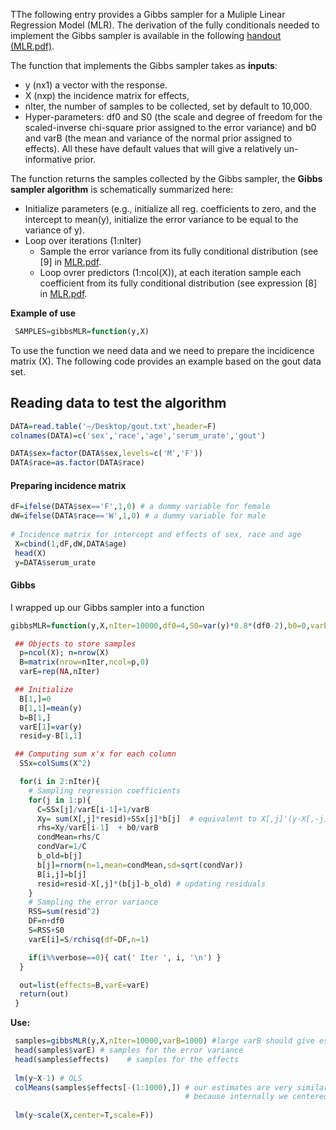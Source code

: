 TThe following entry provides a Gibbs sampler for a Muliple Linear Regression Model (MLR). The derivation of the fully conditionals needed
to implement the Gibbs sampler is available in the following [handout (MLR.pdf)](https://github.com/gdlc/STT465/blob/master/MLR.pdf).



The function that implements the Gibbs sampler takes as **inputs**:

  - y (nx1) a vector with the response.
  - X (nxp) the incidence matrix for effects,
  - nIter, the number of samples to be collected, set by default to 10,000.
  - Hyper-parameters: df0 and S0 (the scale and degree of freedom for the scaled-inverse chi-square prior assigned to the 
  error variance) and b0 and varB (the mean and variance of the normal prior assigned to effects). All these have default values that will give
  a relatively un-informative prior.
  
 The function returns the samples collected by the Gibbs sampler, the **Gibbs sampler algorithm** is schematically summarized here:
  - Initialize parameters (e.g., initialize all reg. coefficients to zero, and the intercept to mean(y), initialize the error variance to be equal to the variance of y).
  - Loop over iterations (1:nIter)
     - Sample the error variance from its fully conditional distribution (see [9] in [MLR.pdf](https://github.com/gdlc/STT465/blob/master/MLR.pdf).
     - Loop ovrer predictors (1:ncol(X)), at each iteration sample each coefficient from its fully conditional distribution (see expression [8] in [MLR.pdf](https://github.com/gdlc/STT465/blob/master/MLR.pdf).
 


 
  
 **Example of use**
 
 ```r
  SAMPLES=gibbsMLR=function(y,X)  
```

To use the function we need data and we need to prepare the incidicence matrix (X). The following code provides an example based on the gout data set.

## Reading data to test the algorithm
```r
DATA=read.table('~/Desktop/gout.txt',header=F)
colnames(DATA)=c('sex','race','age','serum_urate','gout')

DATA$sex=factor(DATA$sex,levels=c('M','F'))
DATA$race=as.factor(DATA$race) 
```

#### Preparing incidence matrix 

```r
dF=ifelse(DATA$sex=='F',1,0) # a dummy variable for female
dW=ifelse(DATA$race=='W',1,0) # a dummy variable for male
 
# Incidence matrix for intercept and effects of sex, race and age
 X=cbind(1,dF,dW,DATA$age) 
 head(X)
 y=DATA$serum_urate
```

#### Gibbs

I wrapped up our Gibbs sampler into a function

```r
gibbsMLR=function(y,X,nIter=10000,df0=4,S0=var(y)*0.8*(df0-2),b0=0,varB=1e12,verbose=500){

 ## Objects to store samples
  p=ncol(X); n=nrow(X)
  B=matrix(nrow=nIter,ncol=p,0)
  varE=rep(NA,nIter)

 ## Initialize
  B[1,]=0
  B[1,1]=mean(y)
  b=B[1,]
  varE[1]=var(y)
  resid=y-B[1,1]

 ## Computing sum x'x for each column
  SSx=colSums(X^2)

  for(i in 2:nIter){
    # Sampling regression coefficients
    for(j in 1:p){
      C=SSx[j]/varE[i-1]+1/varB
      Xy= sum(X[,j]*resid)+SSx[j]*b[j]  # equivalent to X[,j]'(y-X[,-j]%*%b[-j])
      rhs=Xy/varE[i-1]  + b0/varB
      condMean=rhs/C
      condVar=1/C
      b_old=b[j]
      b[j]=rnorm(n=1,mean=condMean,sd=sqrt(condVar))
      B[i,j]=b[j]  
      resid=resid-X[,j]*(b[j]-b_old) # updating residuals
    }
    # Sampling the error variance  
    RSS=sum(resid^2)
    DF=n+df0
    S=RSS+S0
    varE[i]=S/rchisq(df=DF,n=1)

    if(i%%verbose==0){ cat(' Iter ', i, '\n') }
  }

  out=list(effects=B,varE=varE)
  return(out)
 }
```

**Use:**

```r
 samples=gibbsMLR(y,X,nIter=10000,varB=1000) #large varB should give estimates close to OLS
 head(samples$varE) # samples for the error variance
 head(samples$effects)    # samples for the effects
 
 lm(y~X-1) # OLS
 colMeans(samples$effects[-(1:1000),]) # our estimates are very similar to OLS, except for the intercept 
                                       # because internally we centered all the columns of X, except the 1st one.
                                       
 lm(y~scale(X,center=T,scale=F))
 
```
